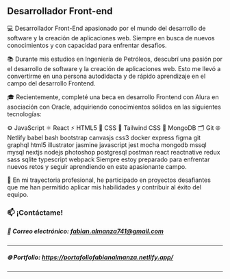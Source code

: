 ## Desarrollador Front-end
💻 Desarrollador Front-End apasionado por el mundo del desarrollo de software y la creación de aplicaciones web. Siempre en busca de nuevos conocimientos y con capacidad para enfrentar desafíos.

📚 Durante mis estudios en Ingeniería de Petróleos, descubrí una pasión por el desarrollo de software y la creación de aplicaciones web. Esto me llevó a convertirme en una persona autodidacta y de rápido aprendizaje en el campo del desarrollo Frontend.

🎓 Recientemente, completé una beca en desarrollo Frontend con Alura en asociación con Oracle, adquiriendo conocimientos sólidos en las siguientes tecnologías:

⚙️ JavaScript
⚛️ React
⚡️ HTML5
🎨 CSS
🎨 Tailwind CSS
🍃 MongoDB
🗂️ Git
🌐 Netlify
babel bash bootstrap canvasjs css3 docker express figma git graphql html5 illustrator jasmine javascript jest mocha mongodb mssql mysql nextjs nodejs photoshop postgresql postman react reactnative redux sass sqlite typescript webpack
Siempre estoy preparado para enfrentar nuevos retos y seguir aprendiendo en este apasionante campo.

💼 En mi trayectoria profesional, he participado en proyectos desafiantes que me han permitido aplicar mis habilidades y contribuir al éxito del equipo.

### 📫 ¡Contáctame!
##### 📧 Correo electrónico: fabian.almanza741@gmail.com                                                                                                      
---------------------------------------------------------                                                                                                       
##### 🌐 Portfolio: https://portafoliofabianalmanza.netlify.app/                                                                                               
----------------------------------------------------------------
